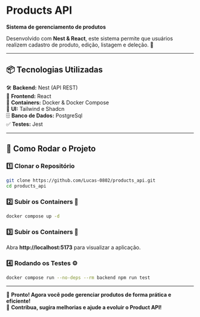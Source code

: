 # Products API

**Sistema de gerenciamento de produtos**

Desenvolvido com **Nest & React**, este sistema permite que usuários realizem cadastro de produto, edição, listagem e deleção. 🚀

---

## 📦 Tecnologias Utilizadas

🛠 **Backend:** Nest (API REST)  
🎨 **Frontend:** React  
🐳 **Containers:** Docker & Docker Compose  
💎 **UI:** Tailwind e Shadcn  
🗄 **Banco de Dados:** PostgreSql  
✅ **Testes:** Jest

---

## 🚀 Como Rodar o Projeto

### 1️⃣ Clonar o Repositório

```bash
git clone https://github.com/Lucas-0802/products_api.git
cd products_api
```

### 2️⃣ Subir os Containers 🚢

```bash
docker compose up -d
```

### 3️⃣ Subir os Containers 🚢

Abra **http://localhost:5173** para visualizar a aplicação.

### 4️⃣ Rodando os Testes ⚙️

```bash
docker compose run --no-deps --rm backend npm run test
```

---

🎯 **Pronto! Agora você pode gerenciar produtos de forma prática e eficiente!**  
🚀 **Contribua, sugira melhorias e ajude a evoluir o Product API!**
